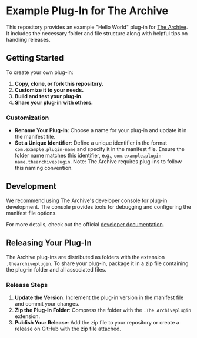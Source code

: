 # Example Plug-In for The Archive

This repository provides an example "Hello World" plug-in for [The Archive](https://zettelkasten.de/the-archive/). It includes the necessary folder and file structure along with helpful tips on handling releases.

## Getting Started

To create your own plug-in:

1. **Copy, clone, or fork this repository.**
2. **Customize it to your needs.**
3. **Build and test your plug-in.**
4. **Share your plug-in with others.**

### Customization

- **Rename Your Plug-In**: Choose a name for your plug-in and update it in the manifest file.
- **Set a Unique Identifier**: Define a unique identifier in the format `com.example.plugin-name` and specify it in the manifest file. Ensure the folder name matches this identifier, e.g., `com.example.plugin-name.thearchiveplugin`. Note: The Archive requires plug-ins to follow this naming convention.

## Development

We recommend using The Archive's developer console for plug-in development. The console provides tools for debugging and configuring the manifest file options.

For more details, check out the official [developer documentation](https://zettelkasten.de/the-archive/help/plugins/).

## Releasing Your Plug-In

The Archive plug-ins are distributed as folders with the extension `.thearchiveplugin`. To share your plug-in, package it in a zip file containing the plug-in folder and all associated files.

### Release Steps

1. **Update the Version**: Increment the plug-in version in the manifest file and commit your changes.
2. **Zip the Plug-In Folder**: Compress the folder with the `.The Archiveplugin` extension.
3. **Publish Your Release**: Add the zip file to your repository or create a release on GitHub with the zip file attached.
